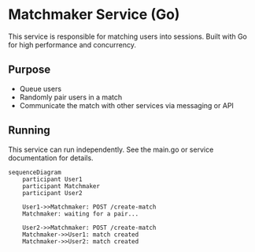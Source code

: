 # Matchmaker Service (Go)

This service is responsible for matching users into sessions. Built with Go for high performance and concurrency.

## Purpose
- Queue users
- Randomly pair users in a match
- Communicate the match with other services via messaging or API

## Running
This service can run independently. See the main.go or service documentation for details. 

```mermaid
sequenceDiagram
    participant User1
    participant Matchmaker
    participant User2

    User1->>Matchmaker: POST /create-match
    Matchmaker: waiting for a pair...

    User2->>Matchmaker: POST /create-match
    Matchmaker->>User1: match created
    Matchmaker->>User2: match created
``` 